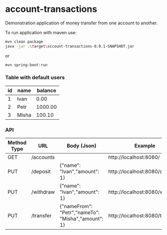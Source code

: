 # account-transactions
Demonstration application of money transfer from one account to another.

To run application with maven use:

```sh
mvn clean package
java -jar .\target\account-transactions-0.0.1-SNAPSHOT.jar
```
or
```sh
mvn spring-boot:run
```

### Table with default users
| id | name | balance |
| ------ | ------ | ------ |
| 1 | Ivan | 0.00 |
| 2 | Petr | 1000.00 |
| 3 | Misha | 100.10 |

### API
| Method Type | URL | Body (Json) | Example |
| ------ | ------ | ------ | ------ |
| GET | /accounts |  | http://localhost:8080/ |
| PUT | /deposit | {"name": "Ivan","amount": 1} | http://localhost:8080/deposit |
| PUT | /withdraw | {"name": "Ivan","amount": 1} | http://localhost:8080/withdraw |
| PUT | /transfer | {"nameFrom": "Petr","nameTo": "Misha","amount": 1} | http://localhost:8080/transfer |
